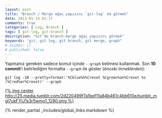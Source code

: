 ```yaml
---
layout: post
title: "Branch / Merge ağaç yapısını `git-log` da görmek"
date: 2013-01-14 01:17
comments: true
categories: [ Log, Branch ]
tags: [ git-log, git-branch ]
description: "Git’de branch-merge ağaç yapısını görmek"
keywords: "git, git log, git branch, git merge, graph"
# asides: []
# published: false
---
```

Yapmanız gereken sadece komut içinde `--graph` kelimesi kullanmak. Son
**10 commit**’i belirlediğim formatta `--graph` ile göster
(*önceki örneklerden*):
<!-- more -->

    git log -10 --pretty=format:'%Cblue%h%Creset %Cgreen%an%Creset %s (%Cred%ar%Creset)' --graph

[{% img center http://25.media.tumblr.com/2d220499f7a1bef11a84b461c4bb610e/tumblr_mgl7ukFYIJ1s3r5wmo1_1280.png %}][big]  


{% render_partial _includes/global_links.markdown %}

[big]: http://25.media.tumblr.com/2d220499f7a1bef11a84b461c4bb610e/tumblr_mgl7ukFYIJ1s3r5wmo1_1280.png